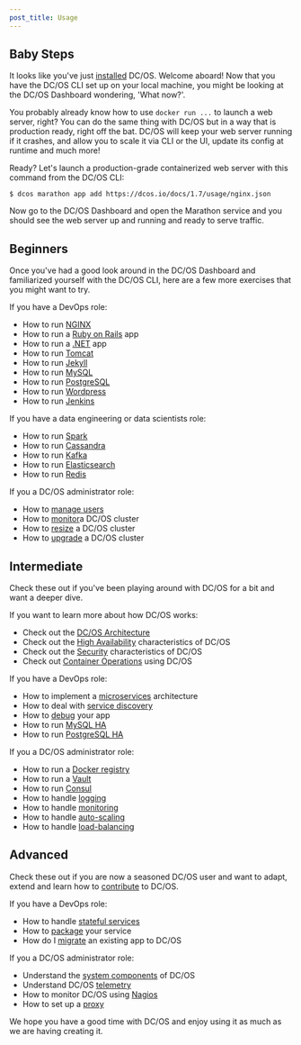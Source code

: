 ```yaml
---
post_title: Usage
---
```


## Baby Steps

It looks like you've just [installed](https://dcos.io/install/) DC/OS. Welcome aboard! Now that you have the DC/OS CLI set up on your local machine, you might be looking at the DC/OS Dashboard wondering, 'What now?'.

You probably already know how to use `docker run ...` to launch a web server, right? You can do the same thing with DC/OS but in a way that is production ready, right off the bat. DC/OS will keep your web server running if it crashes, and allow you to scale it via CLI or the UI, update its config at runtime and much more!

Ready? Let's launch a production-grade containerized web server with this command from the DC/OS CLI:

    $ dcos marathon app add https://dcos.io/docs/1.7/usage/nginx.json

Now go to the DC/OS Dashboard and open the Marathon service and you should see the web server up and running and ready to serve traffic.

## Beginners

Once you've had a good look around in the DC/OS Dashboard and familiarized yourself with the DC/OS CLI, here are a few more exercises that you might want to try.

If you have a DevOps role:

- How to run [NGINX](/docs/1.7/usage/tutorials/nginx/)
- How to run a [Ruby on Rails](/docs/1.7/usage/tutorials/ruby-on-rails/) app
- How to run a [.NET](/docs/1.7/usage/tutorials/asp-dot-net/) app
- How to run [Tomcat](/docs/1.7/usage/tutorials/tomcat/)
- How to run [Jekyll](/docs/1.7/usage/tutorials/jekyll/)
- How to run [MySQL](/docs/1.7/usage/tutorials/mysql/)
- How to run [PostgreSQL](/docs/1.7/usage/tutorials/postgres/)
- How to run [Wordpress](/docs/1.7/usage/tutorials/wordpress/)
- How to run [Jenkins](/docs/1.7/usage/tutorials/jenkins/)

If you have a data engineering or data scientists role:

- How to run [Spark](/docs/1.7/usage/tutorials/spark/)
- How to run [Cassandra](/docs/1.7/usage/tutorials/cassandra/)
- How to run [Kafka](/docs/1.7/usage/tutorials/kafka/)
- How to run [Elasticsearch](/docs/1.7/usage/tutorials/elasticsearch/)
- How to run [Redis](/docs/1.7/usage/tutorials/redis/)

If you a DC/OS administrator role:

- How to [manage users](/docs/1.7/administration/user-management/)
- How to [monitor](/docs/1.7/administration/monitoring/)a DC/OS cluster
- How to [resize](/docs/1.7/administration/resizing/) a DC/OS cluster
- How to [upgrade](/docs/1.7/administration/upgrading/) a DC/OS cluster

## Intermediate

Check these out if you've been playing around with DC/OS for a bit and want a deeper dive.

If you want to learn more about how DC/OS works:

- Check out the [DC/OS Architecture](/docs/1.7/overview/architecture/)
- Check out the [High Availability](/docs/1.7/overview/high-availability/) characteristics of DC/OS
- Check out the [Security](/docs/1.7/overview/security/) characteristics of DC/OS
- Check out [Container Operations](/docs/1.7/overview/container-operations/) using DC/OS

If you have a DevOps role:

- How to implement a [microservices](/docs/1.7/usage/tutorials/microservices/) architecture
- How to deal with [service discovery](/docs/1.7/usage/tutorials/service-discovery/)
- How to [debug](/docs/1.7/usage/tutorials/debugging/) your app
- How to run [MySQL HA](/docs/1.7/usage/tutorials/mysql-ha/)
- How to run [PostgreSQL HA](/docs/1.7/usage/tutorials/postgres-ha/)

If you a DC/OS administrator role:

- How to run a [Docker registry](/docs/1.7/usage/tutorials/docker-registry/)
- How to run a [Vault](/docs/1.7/usage/tutorials/vault/)
- How to run [Consul](/docs/1.7/usage/tutorials/consul/)
- How to handle [logging](/docs/1.7/usage/tutorials/logging/)
- How to handle [monitoring](/docs/1.7/usage/tutorials/monitoring/)
- How to handle [auto-scaling](/docs/1.7/usage/tutorials/autoscaling/)
- How to handle [load-balancing](/docs/1.7/usage/tutorials/load-balancing/)

## Advanced

Check these out if you are now a seasoned DC/OS user and want to adapt, extend and learn how to [contribute](/contribute) to DC/OS.

If you have a DevOps role:

- How to handle [stateful services](/docs/1.7/usage/tutorials/stateful-services/)
- How to [package](/docs/1.7/usage/tutorials/packaging/) your service
- How do I [migrate](/docs/1.7/overview/migration/) an existing app to DC/OS

If you a DC/OS administrator role:

- Understand the [system components](/docs/1.7/administration/system-components/) of DC/OS
- Understand DC/OS [telemetry](/docs/1.7/administration/telemetry/)
- How to monitor DC/OS using [Nagios](/docs/1.7/administration/monitoring/nagios/)
- How to set up a [proxy](/docs/1.7/administration/proxy/)

We hope you have a good time with DC/OS and enjoy using it as much as we are having creating it.
